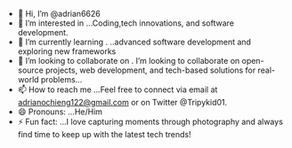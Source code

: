 - 👋 Hi, I’m @adrian6626
- 👀 I’m interested in ...Coding,tech innovations, and software development.
- 🌱 I’m currently learning . ..advanced software development and exploring new frameworks
- 💞️ I’m looking to collaborate on . I’m looking to collaborate on open-source projects, web development, and tech-based solutions for real-world problems...
- 📫 How to reach me ...Feel free to connect via email at adrianochieng122@gmail.com or on Twitter @Tripykid01.
- 😄 Pronouns: ...He/Him
- ⚡ Fun fact: ...I love capturing moments through photography and always find time to keep up with the latest tech trends!

<!---
adrian6626/adrian6626 is a ✨ special ✨ repository because its `README.md` (this file) appears on your GitHub profile.
You can click the Preview link to take a look at your changes.
--->
